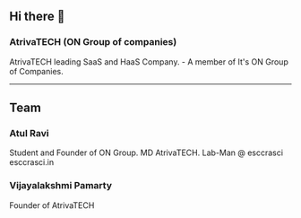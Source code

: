 ## Hi there 👋
### AtrivaTECH (ON Group of companies)
<!--

**Here are some ideas to get you started:**

🙋‍♀️ A short introduction - what is your organization all about?
🌈 Contribution guidelines - how can the community get involved?
👩‍💻 Useful resources - where can the community find your docs? Is there anything else the community should know?
🍿 Fun facts - what does your team eat for breakfast?
🧙 Remember, you can do mighty things with the power of [Markdown](https://docs.github.com/github/writing-on-github/getting-started-with-writing-and-formatting-on-github/basic-writing-and-formatting-syntax)
-->
AtrivaTECH leading SaaS and HaaS Company. - A member of It's ON Group of Companies. 

<hr width = 100% height = 2>

## Team
### Atul Ravi
Student and Founder of ON Group. MD AtrivaTECH.  Lab-Man @ esccrasci esccrasci.in

### Vijayalakshmi Pamarty
Founder of AtrivaTECH
